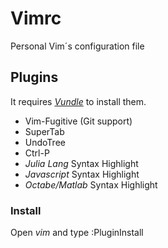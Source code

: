 # Vimrc

Personal Vim´s configuration file

## Plugins

It requires [_Vundle_](https://github.com/VundleVim/Vundle.vim) to install them.

- Vim-Fugitive (Git support)
- SuperTab
- UndoTree
- Ctrl-P
- _Julia Lang_ Syntax Highlight
- _Javascript_ Syntax Highlight
- _Octabe/Matlab_ Syntax Highlight

### Install

Open _vim_ and type :PluginInstall


